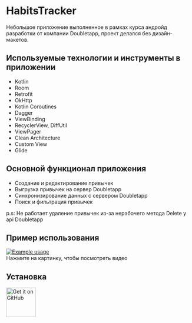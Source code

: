 # HabitsTracker
Небольшое приложение выполненное в рамках курса андройд разработки от компании Doubletapp, проект делался без дизайн-макетов.

## Используемые технологии и инструменты в приложении
- Kotlin
- Room
- Retrofit
- OkHttp
- Kotlin Coroutines
- Dagger
- ViewBinding
- RecyclerView, DiffUtil
- ViewPager
- Clean Architecture
- Custom View
- Glide

## Основной функционал приложения
- Создание и редактирование привычек
- Выгрузка привычек на сервер Doubletapp
- Синхронизирование данных с сервером Doubletapp
- Поиск и фильтрация привычек

<a>p.s: Не работает удаление привычек из-за нерабочего метода Delete у api Doubletapp</a>

## Пример использования

[![Example usage](https://w7.pngwing.com/pngs/24/227/png-transparent-youtube-logo-youtube-text-trademark-logo-thumbnail.png)](https://youtube.com/shorts/OHcaW4uegwg?feature=share "Example usage")
<br>
<a>Нажмите на картинку, чтобы посмотреть видео</a>

## Установка
[<img src="https://raw.githubusercontent.com/mateusz-bak/openreads/master/doc/github/get-it-on-github.png"
    alt="Get it on GitHub"
    height="80">](https://github.com/zhek1chan/HabitsTracker/releases/tag/v1.0.0)

